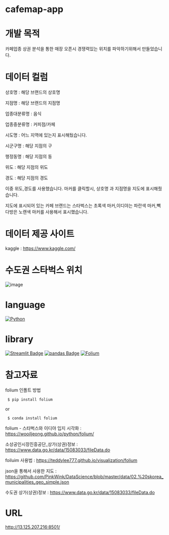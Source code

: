 # cafemap-app

# 개발 목적
카페업종 상권 분석을 통한 매장 오픈시 경쟁력있는 위치를 파악하기위해서 만들었습니다. 

# 데이터 컬럼
상호명 : 해당 브랜드의 상호명

지점명 : 해당 브랜드의 지점명

업종대분류명 : 음식

업종중분류명 : 커피점/카페

시도명 : 어느 지역에 있는지 표시해뒀습니다.

시군구명 : 해당 지점의 구

행정동명 : 해당 지점의 동

위도 : 해당 지점의 위도

경도 : 해당 지점의 경도

이중 위도,경도를 사용했습니다. 마커를 클릭할시, 상호명 과 지점명을 지도에 표시해줬습니다.

지도에 표시되어 있는 카페 브랜드는 스타벅스는 초록색 마커,이디야는 파란색 마커,빽다방은 노랜색 마커를 사용해서 표시했습니다.


# 데이터 제공 사이트
kaggle : https://www.kaggle.com/

# 수도권 스타벅스 위치 

![image](https://user-images.githubusercontent.com/105832431/172510498-be66eb46-17f6-4760-ace9-110d621bd8a4.png)


# language
[![Python](https://img.shields.io/badge/python-3776AB?style=flat-square&logo=python&logoColor=white)](https://www.python.org)

# library
[![Streamlit Badge](https://img.shields.io/badge/Streamlit-FF4B4B?style=flat&logo=Streamlit&logoColor=white)](https://streamlit.io/)
[![pandas Badge](https://img.shields.io/badge/pandas-150458?style=flat&logo=pandas&logoColor=white)](https://appia.tistory.com/164)
[![Folium](https://img.shields.io/badge/Folium-77B829?style=flat-square&logo=Folium&logoColor=white)](https://python-visualization.github.io/folium/)



# 참고자료
folium 인폴트 방법

` $ pip install folium`

or

` $ conda install folium`

folium - 스타벅스와 이디야 입지 시각화 : https://wooiljeong.github.io/python/folium/

소상공인시장진흥공단_상가(상권)정보 : https://www.data.go.kr/data/15083033/fileData.do

foiluim 사용법 : https://teddylee777.github.io/visualization/folium

json을 통해서 사용한 지도 : https://github.com/PinkWink/DataScience/blob/master/data/02.%20skorea_municipalities_geo_simple.json

수도권 상가(상권)정보 : https://www.data.go.kr/data/15083033/fileData.do


# URL
http://13.125.207.216:8501/




